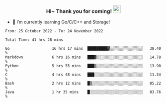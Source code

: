 <h3 align="center">
    Hi~ Thank you for coming!
    <img src="https://media.giphy.com/media/hvRJCLFzcasrR4ia7z/giphy.gif" width="25px">
</h3>

<!--
**pineapple-man/pineapple-man** is a ✨ _special_ ✨ repository because its `README.md` (this file) appears on your GitHub profile.

Here are some ideas to get you started:
- 🔭 I’m currently working on ...
- 🤔 I’m looking for help with ...
- 💬 Ask me about ...
- 📫 How to reach me: ...
- 😄 Pronouns: ...
- ⚡ Fun fact: 
- 👯 I’m looking to collaborate on kubernetes
-->
- 🌱 I’m currently learning Go/C/C++ and Storage!

<!--START_SECTION:waka-->

```text
From: 25 October 2022 - To: 24 November 2022

Total Time: 41 hrs 28 mins

Go                   16 hrs 17 mins  █████████▓░░░░░░░░░░░░░░░   38.40 %
Markdown             6 hrs 16 mins   ███▓░░░░░░░░░░░░░░░░░░░░░   14.78 %
Python               5 hrs 55 mins   ███▒░░░░░░░░░░░░░░░░░░░░░   13.98 %
C                    4 hrs 48 mins   ███░░░░░░░░░░░░░░░░░░░░░░   11.34 %
Bash                 2 hrs 12 mins   █▒░░░░░░░░░░░░░░░░░░░░░░░   05.22 %
Java                 1 hr 35 mins    █░░░░░░░░░░░░░░░░░░░░░░░░   03.76 %
```

<!--END_SECTION:waka-->
